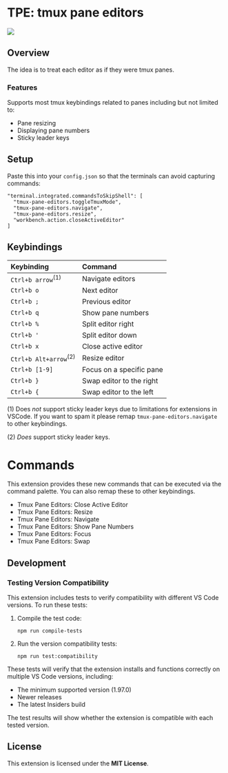 # TPE: tmux pane editors

![](tpe.gif)

## Overview
The idea is to treat each editor as if they were tmux panes.

### Features
Supports most tmux keybindings related to panes including but not limited to:
  - Pane resizing
  - Displaying pane numbers
  - Sticky leader keys

## Setup
Paste this into your `config.json` so that the terminals can avoid capturing commands:
```
"terminal.integrated.commandsToSkipShell": [
  "tmux-pane-editors.toggleTmuxMode",
  "tmux-pane-editors.navigate",
  "tmux-pane-editors.resize",
  "workbench.action.closeActiveEditor"
]
```

## Keybindings
|    Keybinding     |                Command               |
|:------------------|:-------------------------------------|
| `Ctrl+b arrow`<sup>(1)</sup>    | Navigate editors                     |
| `Ctrl+b o`        | Next editor                          |
| `Ctrl+b ;`        | Previous editor                      |
| `Ctrl+b q`        | Show pane numbers                    |
| `Ctrl+b %`        | Split editor right                   |
| `Ctrl+b '`        | Split editor down                    |
| `Ctrl+b x`        | Close active editor                  |
| `Ctrl+b Alt+arrow`<sup>(2)</sup>| Resize editor                        |
| `Ctrl+b [1-9]`    | Focus on a specific pane             |
| `Ctrl+b }`        | Swap editor to the right             |
| `Ctrl+b {`        | Swap editor to the left              |

(1) Does _not_ support sticky leader keys due to limitations for extensions in VSCode. If you want to spam it please remap `tmux-pane-editors.navigate` to other keybindings.

(2) _Does_ support sticky leader keys.

# Commands
This extension provides these new commands that can be executed via the command palette. You can also remap these to other keybindings.
- Tmux Pane Editors: Close Active Editor
- Tmux Pane Editors: Resize
- Tmux Pane Editors: Navigate
- Tmux Pane Editors: Show Pane Numbers
- Tmux Pane Editors: Focus
- Tmux Pane Editors: Swap

## Development

### Testing Version Compatibility
This extension includes tests to verify compatibility with different VS Code versions. To run these tests:

1. Compile the test code:
   ```
   npm run compile-tests
   ```

2. Run the version compatibility tests:
   ```
   npm run test:compatibility
   ```

These tests will verify that the extension installs and functions correctly on multiple VS Code versions, including:
- The minimum supported version (1.97.0)
- Newer releases
- The latest Insiders build

The test results will show whether the extension is compatible with each tested version.

## License
This extension is licensed under the **MIT License**.